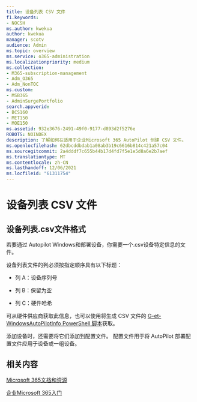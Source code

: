 ```yaml
---
title: 设备列表 CSV 文件
f1.keywords:
- NOCSH
ms.author: kwekua
author: kwekua
manager: scotv
audience: Admin
ms.topic: overview
ms.service: o365-administration
ms.localizationpriority: medium
ms.collection:
- M365-subscription-management
- Adm_O365
- Adm_NonTOC
ms.custom:
- MSB365
- AdminSurgePortfolio
search.appverid:
- BCS160
- MET150
- MOE150
ms.assetid: 932e3676-2491-49f0-9177-d893d2f5276e
ROBOTS: NOINDEX
description: 了解如何在适用于企业Microsoft 365 AutoPilot 创建 CSV 文件。
ms.openlocfilehash: 62dbcddbdab1a08ab3b19c6616b814c421a57c04
ms.sourcegitcommit: 2a4dddf7c655b44b17d4fd7f5e1e5d8a6e2b7aef
ms.translationtype: MT
ms.contentlocale: zh-CN
ms.lasthandoff: 12/06/2021
ms.locfileid: "61311754"
---
```

# <a name="device-list-csv-file"></a>设备列表 CSV 文件

## <a name="device-list-csv-file-format"></a>设备列表.csv文件格式

若要通过 Autopilot Windows和部署设备，你需要一个.csv设备特定信息的文件。
  
设备列表文件的列必须按指定顺序具有以下标题：
  
- 列 A：设备序列号

- 列 B：保留为空

- 列 C：硬件哈希

可从硬件供应商获取此信息，也可以使用将生成 CSV 文件的 [G-et-WindowsAutoPilotInfo PowerShell 脚本](https://www.powershellgallery.com/packages/Get-WindowsAutoPilotInfo)获取。 

添加设备时，还需要将它们添加到配置文件。 配置文件用于将 AutoPilot 部署配置文件应用于设备或一组设备。
  
## <a name="related-content"></a>相关内容

[Microsoft 365文档和资源](../../index.yml)
  
[企业Microsoft 365入门](../../admin/admin-overview/what-is-microsoft-365.md)